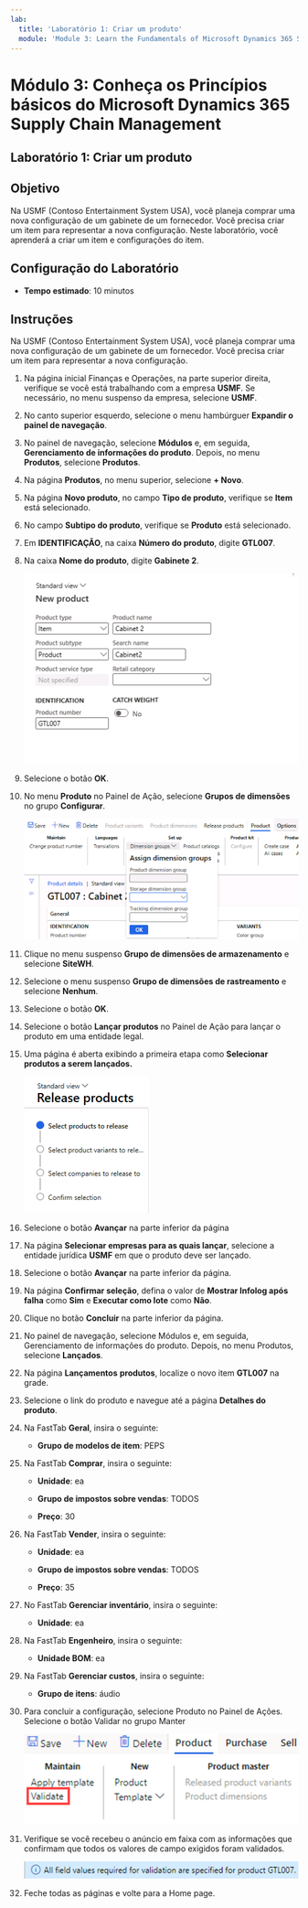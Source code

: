 ```yaml
---
lab:
  title: 'Laboratório 1: Criar um produto'
  module: 'Module 3: Learn the Fundamentals of Microsoft Dynamics 365 Supply Chain Management'
---
```


# Módulo 3: Conheça os Princípios básicos do Microsoft Dynamics 365 Supply Chain Management

## Laboratório 1: Criar um produto

## Objetivo

Na USMF (Contoso Entertainment System USA), você planeja comprar uma nova configuração de um gabinete de um fornecedor.  Você precisa criar um item para representar a nova configuração.  Neste laboratório, você aprenderá a criar um item e configurações do item.

## Configuração do Laboratório

   - **Tempo estimado**: 10 minutos

## Instruções

Na USMF (Contoso Entertainment System USA), você planeja comprar uma nova configuração de um gabinete de um fornecedor.  Você precisa criar um item para representar a nova configuração. 

1.  Na página inicial Finanças e Operações, na parte superior direita, verifique se você está trabalhando com a empresa **USMF**. Se necessário, no menu suspenso da empresa, selecione **USMF**.

2.  No canto superior esquerdo, selecione o menu hambúrguer **Expandir o painel de navegação**.

3.  No painel de navegação, selecione **Módulos** e, em seguida, **Gerenciamento de informações do produto**. Depois, no menu **Produtos**, selecione **Produtos**.

4.  Na página **Produtos**, no menu superior, selecione **+ Novo**.

5.  Na página **Novo produto**, no campo **Tipo de produto**, verifique se **Item** está selecionado.

6.  No campo **Subtipo do produto**, verifique se **Produto** está selecionado.

7.  Em **IDENTIFICAÇÃO**, na caixa **Número do produto**, digite **GTL007**.

8.  Na caixa **Nome do produto**, digite **Gabinete 2**.

    ![A captura de tela mostra a exibição padrão da nova página de criação de produto.](./media/03-learn-the-fundamentals-of-dynamics-365-supply-chain-management-07.png)

9.  Selecione o botão **OK**.

10. No menu **Produto** no Painel de Ação, selecione **Grupos de dimensões** no grupo **Configurar**.

    ![A captura de tela mostra a opção configurar no menu do produto em que os diferentes detalhes do grupo de dimensões podem ser adicionados.](./media/03-learn-the-fundamentals-of-dynamics-365-supply-chain-management-08.png)

11. Clique no menu suspenso **Grupo de dimensões de armazenamento** e selecione **SiteWH**.

12. Selecione o menu suspenso **Grupo de dimensões de rastreamento** e selecione **Nenhum**.

13. Selecione o botão **OK**.

14. Selecione o botão **Lançar produtos** no Painel de Ação para lançar o produto em uma entidade legal.

15. Uma página é aberta exibindo a primeira etapa como **Selecionar produtos a serem lançados.**

    ![A captura de tela mostra a exibição padrão da página lançar produtos.](./media/03-learn-the-fundamentals-of-dynamics-365-supply-chain-management-09.png)

16. Selecione o botão **Avançar** na parte inferior da página

17. Na página **Selecionar empresas para as quais lançar**, selecione a entidade jurídica **USMF** em que o produto deve ser lançado.

18. Selecione o botão **Avançar** na parte inferior da página.

19. Na página **Confirmar seleção**, defina o valor de **Mostrar Infolog após falha** como **Sim** e **Executar como lote** como **Não**.

20. Clique no botão **Concluir** na parte inferior da página.

21. No painel de navegação, selecione Módulos e, em seguida, Gerenciamento de informações do produto. Depois, no menu Produtos, selecione **Lançados**.

22. Na página **Lançamentos** **produtos**, localize o novo item **GTL007** na grade. 

23. Selecione o link do produto e navegue até a página **Detalhes do produto**.

24. Na FastTab **Geral**, insira o seguinte:

    - **Grupo de modelos de item**: PEPS

25. Na FastTab **Comprar**, insira o seguinte:

    - **Unidade**: ea

    - **Grupo de impostos sobre vendas**: TODOS

    - **Preço**: 30

26. Na FastTab **Vender**, insira o seguinte:

    - **Unidade**: ea

    - **Grupo de impostos sobre vendas**: TODOS

    - **Preço**: 35

27. No FastTab **Gerenciar inventário**, insira o seguinte:

    - **Unidade**: ea

28. Na FastTab **Engenheiro**, insira o seguinte:

    - **Unidade BOM**: ea

29. Na FastTab **Gerenciar custos**, insira o seguinte:

    - **Grupo de itens**: áudio

30. Para concluir a configuração, selecione Produto no Painel de Ações. Selecione o botão Validar no grupo Manter

    ![A captura de tela mostra o grupo Manter no botão Produto no painel de ações. O botão Validar no grupo Manter está selecionado.](./media/03-learn-the-fundamentals-of-dynamics-365-supply-chain-management-10.png)

31. Verifique se você recebeu o anúncio em faixa com as informações que confirmam que todos os valores de campo exigidos foram validados.

    ![A captura de tela representa o anúncio em faixa com as informações que confirmam que todos os valores de campo exigidos foram validados. ](./media/03-learn-the-fundamentals-of-dynamics-365-supply-chain-management-11.png)

32. Feche todas as páginas e volte para a Home page.
